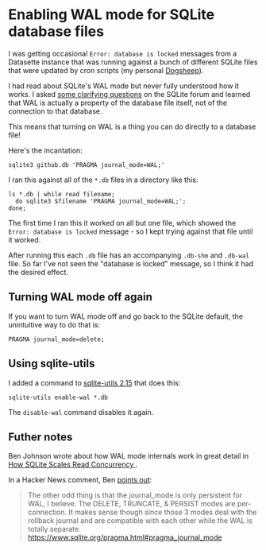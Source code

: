 # Enabling WAL mode for SQLite database files

I was getting occasional `Error: database is locked` messages from a Datasette instance that was running against a bunch of different SQLite files that were updated by cron scripts (my personal [Dogsheep](https://dogsheep.github.io/)).

I had read about SQLite's WAL mode but never fully understood how it works. I asked [some clarifying questions](https://sqlite.org/forum/forumpost/e6c238e854) on the SQLite forum and learned that WAL is actually a property of the database file itself, not of the connection to that database.

This means that turning on WAL is a thing you can do directly to a database file!

Here's the incantation:

    sqlite3 github.db 'PRAGMA journal_mode=WAL;'

I ran this against all of the `*.db` files in a directory like this:

    ls *.db | while read filename;
      do sqlite3 $filename 'PRAGMA journal_mode=WAL;';
    done;

The first time I ran this it worked on all but one file, which showed the `Error: database is locked` message - so I kept trying against that file until it worked.

After running this each `.db` file has an accompanying `.db-shm` and `.db-wal` file. So far I've not seen the "database is locked" message, so I think it had the desired effect.

## Turning WAL mode off again

If you want to turn WAL mode off and go back to the SQLite default, the unintuitive way to do that is:

    PRAGMA journal_mode=delete;

## Using sqlite-utils

I added a command to [sqlite-utils 2.15](https://sqlite-utils.datasette.io/en/stable/changelog.html#v2-15) that does this:

    sqlite-utils enable-wal *.db

The `disable-wal` command disables it again.

## Futher notes

Ben Johnson wrote about how WAL mode internals work in great detail in [How SQLite Scales Read Concurrency ](https://fly.io/blog/sqlite-internals-wal/).

In a Hacker News comment, Ben [points out](https://news.ycombinator.com/item?id=32581486):

>  The other odd thing is that the journal_mode is only persistent for WAL, I believe. The DELETE, TRUNCATE, & PERSIST modes are per-connection. It makes sense though since those 3 modes deal with the rollback journal and are compatible with each other while the WAL is totally separate. https://www.sqlite.org/pragma.html#pragma_journal_mode
